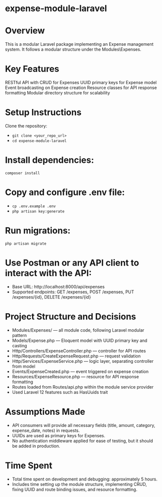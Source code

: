 # expense-module-laravel

# Overview
This is a modular Laravel package implementing an Expense management system.
It follows a modular structure under the Modules\Expenses.

# Key Features
RESTful API with CRUD for Expenses
UUID primary keys for Expense model
Event broadcasting on Expense creation
Resource classes for API response formatting
Modular directory structure for scalability

# Setup Instructions
Clone the repository:
- `git clone <your_repo_url>`
- `cd expense-module-laravel`

# Install dependencies:
`composer install`

# Copy and configure .env file:
- `cp .env.example .env`
- `php artisan key:generate`

# Run migrations:
`php artisan migrate`

# Use Postman or any API client to interact with the API:
- Base URL: http://localhost:8000/api/expenses
- Supported endpoints: GET /expenses, POST /expenses, PUT /expenses/{id}, DELETE /expenses/{id}

# Project Structure and Decisions
- Modules/Expenses/ — all module code, following Laravel modular pattern
- Models/Expense.php — Eloquent model with UUID primary key and casting
- Http/Controllers/ExpenseController.php — controller for API routes
- Http/Requests/CreateExpenseRequest.php — request validation
- Http/Services/ExpenseService.php — logic layer, separating controller from model
- Events/ExpenseCreated.php — event triggered on expense creation
- Resources/ExpenseResource.php — resource for API response formatting
- Routes loaded from Routes/api.php within the module service provider
- Used Laravel 12 features such as HasUuids trait


# Assumptions Made
- API consumers will provide all necessary fields (title, amount, category, expense_date, notes) in requests.
- UUIDs are used as primary keys for Expenses.
- No authentication middleware applied for ease of testing, but it should be added in production.


# Time Spent
- Total time spent on development and debugging: approximately 5 hours.
- Includes time setting up the module structure, implementing CRUD, fixing UUID and route binding issues, and resource formatting.
